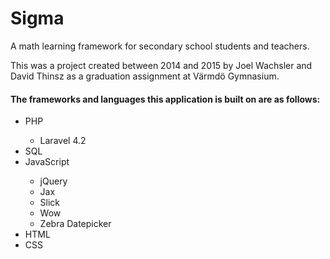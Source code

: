 <h1>Sigma</h1>

A math learning framework for secondary school students and teachers.

This was a project created between 2014 and 2015 by Joel Wachsler and David Thinsz as a graduation assignment at Värmdö Gymnasium.

<h4>The frameworks and languages this application is built on are as follows:</h4>
<ul>
    <li>PHP</li>
    <ul>
        <li>Laravel 4.2</li>
    </ul>
    <li>SQL</li>
    <li>JavaScript</li>
    <ul>
        <li>jQuery</li>
        <li>Jax</li>
        <li>Slick</li>
        <li>Wow</li>
        <li>Zebra Datepicker</li>
    </ul>
    <li>HTML</li>
    <li>CSS</li>
</ul>
